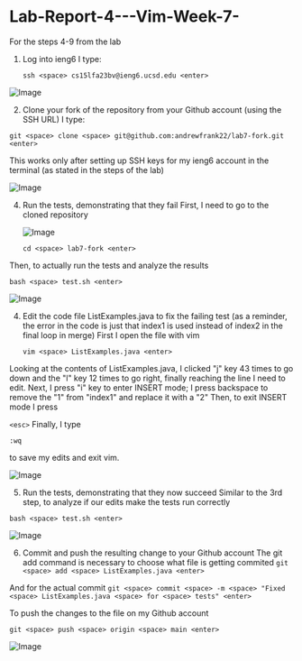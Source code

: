 # Lab-Report-4---Vim-Week-7-
For the steps 4-9 from the lab

1) Log into ieng6
   I type:

   ``` ssh <space> cs15lfa23bv@ieng6.ucsd.edu <enter> ```
   
  ![Image](step1.png)
  
2) Clone your fork of the repository from your Github account (using the SSH URL)
    I type:
   
``` git <space> clone <space> git@github.com:andrewfrank22/lab7-fork.git <enter> ```
   
   This works only after setting up SSH keys for my ieng6 account in the terminal (as stated in the steps of the lab)
   
   ![Image](step2.png)
   
4) Run the tests, demonstrating that they fail
   First, I need to go to the cloned repository
   
   ![Image](step3.2.png)
   
   ``` cd <space> lab7-fork <enter> ```

  Then, to actually run the tests and analyze the results
  
``` bash <space> test.sh <enter> ```
  
   ![Image](step3-1.png)
   
4) Edit the code file ListExamples.java to fix the failing test (as a reminder, the error in the code is just that index1 is used instead of index2 in the final loop in merge)
   First I open the file with vim

   ``` vim <space> ListExamples.java <enter> ```
     
  Looking at the contents of ListExamples.java, I clicked "j" key 43 times to go down and the "l" key 12 times to go right, finally reaching the line I need to edit.
  Next, I press "i" key to enter INSERT mode; I press backspace to remove the "1" from "index1" and replace it with a "2"
 Then, to exit INSERT mode I press

``` <esc> ```
Finally, I type

``` :wq ```

 to save my edits and exit vim. 

![Image](step4.png)

5) Run the tests, demonstrating that they now succeed
Similar to the 3rd step, to analyze if our edits make the tests run correctly

``` bash <space> test.sh <enter> ```

   ![Image](step5.png)
   
6) Commit and push the resulting change to your Github account
The git add command is necessary to choose what file is getting commited
``` git <space> add <space> ListExamples.java <enter> ```

And for the actual commit
``` git <space> commit <space> -m <space> "Fixed <space> ListExamples.java <space> for <space> tests" <enter> ```

To push the changes to the file on my Github account

``` git <space> push <space> origin <space> main <enter> ```

   ![Image](step6.png)
